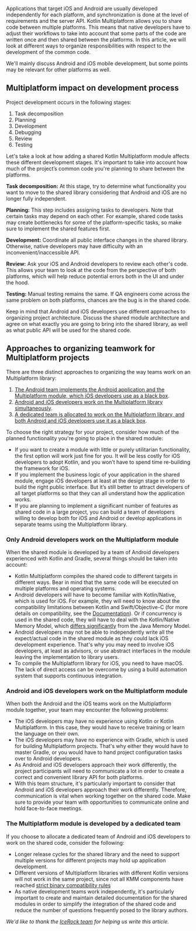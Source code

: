 [//]: # (title: Organize a process around KMM)
[//]: # (auxiliary-id: Organize_a_process_around_KMM)

Applications that target iOS and Android are usually developed independently for each platform, and synchronization is
done at the level of requirements and the server API. Kotlin Multiplatform allows you to share code between multiple
platforms. This means that native developers have to adjust their workflows to take into account that some parts of the
code are written once and then shared between the platforms. In this article, we will look at different ways to
organize responsibilities with respect to the development of the common code.

We'll mainly discuss Android and iOS mobile development, but some points may be relevant for other platforms as well.

## Multiplatform impact on development process

Project development occurs in the following stages:

1. Task decomposition
2. Planning
3. Development
4. Debugging
5. Review
6. Testing

Let's take a look at how adding a shared Kotlin Multiplatform module affects these different development stages. It's
important to take into account how much of the project’s common code you're planning to share between the platforms.

**Task decomposition:** At this stage, try to determine what functionality you want to move to the shared library
considering that Android and iOS are no longer fully independent.

**Planning:** This step includes assigning tasks to developers. Note that certain tasks may depend on each other. For
example, shared code tasks may create bottlenecks for some of the platform-specific tasks, so make sure to implement the
shared features first.

**Development:** Coordinate all public interface changes in the shared library. Otherwise, native developers may have
difficulty with an inconvenient/inaccessible API.

**Review:** Ask your iOS and Android developers to review each other's code. This allows your team to look at the code
from the perspective of both platforms, which will help reduce potential errors both in the UI and under the hood.

**Testing:** Manual testing remains the same. If QA engineers come across the same problem on both platforms, chances
are the bug is in the shared code.

Keep in mind that Android and iOS developers use different approaches to organizing project architecture. Discuss the
shared module architecture and agree on what exactly you are going to bring into the shared library, as well as what
public API will be used for the shared code.

## Approaches to organizing teamwork for Multiplatform projects

There are three distinct approaches to organizing the way teams work on an Multiplatform library:

1. [The Android team implements the Android application and the Multiplatform module, which iOS developers use as a black box](#only-android-developers-work-on-the-multiplatform-module).
2. [Android and iOS developers work on the Multiplatform library simultaneously](#android-and-ios-developers-work-on-the-multiplatform-module).
3. [A dedicated team is allocated to work on the Multiplatform library, and both Android and iOS developers use it as a black box](#the-multiplatform-module-is-developed-by-a-dedicated-team).

To choose the right strategy for your project, consider how much of the planned functionality you're going to place in
the shared module:
* If you want to create a module with little or purely utilitarian functionality, the first option will work just fine
for you. It will be less costly for iOS developers to adopt Kotlin, and you won’t have to spend time re-building the
framework for iOS.
* If you implement the business logic of your application in the shared module, engage iOS developers at least at the
design stage in order to build the right public interface. But it’s still better to attract developers of all target
platforms so that they can all understand how the application works.
* If you are planning to implement a significant number of features as shared code in a large project, you can build a
team of developers willing to develop both for iOS and Android or develop applications in separate teams using the Multiplatform
library.

### Only Android developers work on the Multiplatform module

When the shared module is developed by a team of Android developers experienced with Kotlin and Gradle, several things
should be taken into account:

* Kotlin Multiplatform compiles the shared code to different targets in different ways. Bear in mind that the same code
will be executed on multiple platforms and operating systems. 
* Android developers will have to become familiar with Kotlin/Native, which is used for iOS. For example, they will need
to know about the compatibility limitations between Kotlin and Swift/Objective-C (for more details on compatibility, see
the [Documentation](https://kotlinlang.org/docs/reference/native/objc_interop.html)). Or if concurrency is used in the shared code, they will have to deal with the Kotlin/Native Memory
Model, which [differs significantly](concurrency-overview.md) from the Java Memory Model.
* Android developers may not be able to independently write all the expect/actual code in the shared module as they
could lack iOS development experience. That's why you may need to involve iOS developers, at least as advisors, or use
abstract interfaces in the module leaving the implementation to library users.
* To compile the Multiplatform library for iOS, you need to have macOS. The lack of direct access can be overcome by using a
build automation system that supports continuous integration.

### Android and iOS developers work on the Multiplatform module

When both the Android and the iOS teams work on the Multiplatform module together, your team may encounter the following problems:

* The iOS developers may have no experience using Kotlin or Kotlin Multiplatform. In this case, they would have to
receive training or learn the language on their own. 
* The iOS developers may have no experience with Gradle, which is used for building Multiplatform projects. That's why either
they would have to master Gradle, or you would have to hand project configuration tasks over to Android developers. 
* As Android and iOS developers approach their work differently, the project participants will need to communicate a lot
in order to create a correct and convenient library API for both platforms. 
* With this team structure, it's particularly important to consider that Android and iOS developers approach their work
differently. Therefore, communication is vital when working together on the shared code. Make sure to provide your team
with opportunities to communicate online and hold face-to-face meetings.

### The Multiplatform module is developed by a dedicated team

If you choose to allocate a dedicated team of Android and iOS developers to work on the shared code, consider the
following:

* Longer release cycles for the shared library and the need to support multiple versions for different projects may hold up
application development.
* Different versions of Multiplatform libraries with different Kotlin versions will not work in the same project, since not all KMM components have reached [strict binary compatibility rules](https://kotlinlang.org/docs/reference/evolution/kotlin-evolution.html#evolving-the-binary-format)
* As native development teams work independently, it's particularly important to create and maintain detailed
documentation for the shared modules in order to simplify the integration of the shared code and reduce the number of
questions frequently posed to the library authors.

_We'd like to thank the [IceRock team](https://icerockdev.com/) for helping us write this article._
